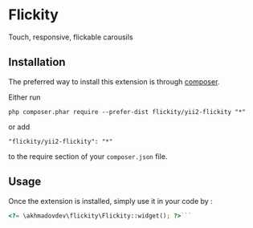 Flickity 
=========
Touch, responsive, flickable carousils

Installation
------------

The preferred way to install this extension is through [composer](https://getcomposer.org/download/).

Either run

```
php composer.phar require --prefer-dist flickity/yii2-flickity "*"
```

or add

```
"flickity/yii2-flickity": "*"
```

to the require section of your `composer.json` file.


Usage
-----

Once the extension is installed, simply use it in your code by  :

```php
<?= \akhmadovdev\flickity\Flickity::widget(); ?>```
